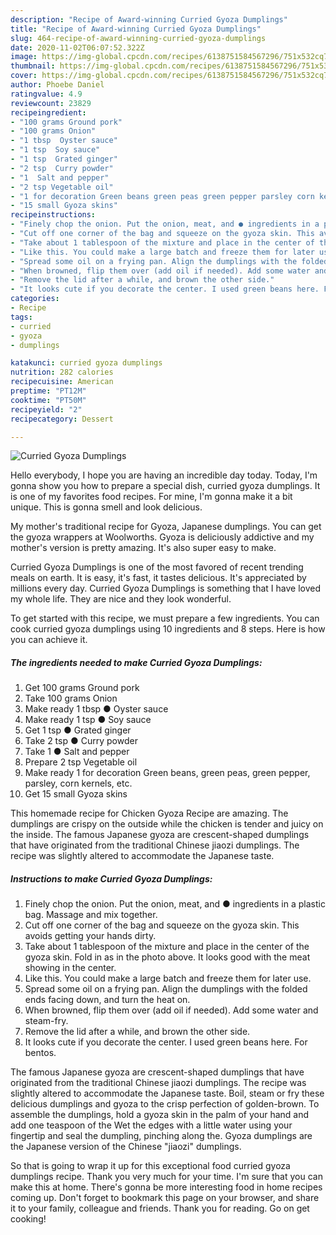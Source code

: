 ```yaml
---
description: "Recipe of Award-winning Curried Gyoza Dumplings"
title: "Recipe of Award-winning Curried Gyoza Dumplings"
slug: 464-recipe-of-award-winning-curried-gyoza-dumplings
date: 2020-11-02T06:07:52.322Z
image: https://img-global.cpcdn.com/recipes/6138751584567296/751x532cq70/curried-gyoza-dumplings-recipe-main-photo.jpg
thumbnail: https://img-global.cpcdn.com/recipes/6138751584567296/751x532cq70/curried-gyoza-dumplings-recipe-main-photo.jpg
cover: https://img-global.cpcdn.com/recipes/6138751584567296/751x532cq70/curried-gyoza-dumplings-recipe-main-photo.jpg
author: Phoebe Daniel
ratingvalue: 4.9
reviewcount: 23829
recipeingredient:
- "100 grams Ground pork"
- "100 grams Onion"
- "1 tbsp  Oyster sauce"
- "1 tsp  Soy sauce"
- "1 tsp  Grated ginger"
- "2 tsp  Curry powder"
- "1  Salt and pepper"
- "2 tsp Vegetable oil"
- "1 for decoration Green beans green peas green pepper parsley corn kernels etc"
- "15 small Gyoza skins"
recipeinstructions:
- "Finely chop the onion. Put the onion, meat, and ● ingredients in a plastic bag. Massage and mix together."
- "Cut off one corner of the bag and squeeze on the gyoza skin. This avoids getting your hands dirty."
- "Take about 1 tablespoon of the mixture and place in the center of the gyoza skin. Fold in as in the photo above. It looks good with the meat showing in the center."
- "Like this. You could make a large batch and freeze them for later use."
- "Spread some oil on a frying pan. Align the dumplings with the folded ends facing down, and turn the heat on."
- "When browned, flip them over (add oil if needed). Add some water and steam-fry."
- "Remove the lid after a while, and brown the other side."
- "It looks cute if you decorate the center. I used green beans here. For bentos."
categories:
- Recipe
tags:
- curried
- gyoza
- dumplings

katakunci: curried gyoza dumplings 
nutrition: 282 calories
recipecuisine: American
preptime: "PT12M"
cooktime: "PT50M"
recipeyield: "2"
recipecategory: Dessert

---
```



![Curried Gyoza Dumplings](https://img-global.cpcdn.com/recipes/6138751584567296/751x532cq70/curried-gyoza-dumplings-recipe-main-photo.jpg)

Hello everybody, I hope you are having an incredible day today. Today, I'm gonna show you how to prepare a special dish, curried gyoza dumplings. It is one of my favorites food recipes. For mine, I'm gonna make it a bit unique. This is gonna smell and look delicious.

My mother&#39;s traditional recipe for Gyoza, Japanese dumplings. You can get the gyoza wrappers at Woolworths. Gyoza is deliciously addictive and my mother&#39;s version is pretty amazing. It&#39;s also super easy to make.

Curried Gyoza Dumplings is one of the most favored of recent trending meals on earth. It is easy, it's fast, it tastes delicious. It's appreciated by millions every day. Curried Gyoza Dumplings is something that I have loved my whole life. They are nice and they look wonderful.


To get started with this recipe, we must prepare a few ingredients. You can cook curried gyoza dumplings using 10 ingredients and 8 steps. Here is how you can achieve it.

<!--inarticleads1-->

##### The ingredients needed to make Curried Gyoza Dumplings:

1. Get 100 grams Ground pork
1. Take 100 grams Onion
1. Make ready 1 tbsp ● Oyster sauce
1. Make ready 1 tsp ● Soy sauce
1. Get 1 tsp ● Grated ginger
1. Take 2 tsp ● Curry powder
1. Take 1 ● Salt and pepper
1. Prepare 2 tsp Vegetable oil
1. Make ready 1 for decoration Green beans, green peas, green pepper, parsley, corn kernels, etc.
1. Get 15 small Gyoza skins


This homemade recipe for Chicken Gyoza Recipe are amazing. The dumplings are crispy on the outside while the chicken is tender and juicy on the inside. The famous Japanese gyoza are crescent-shaped dumplings that have originated from the traditional Chinese jiaozi dumplings. The recipe was slightly altered to accommodate the Japanese taste. 

<!--inarticleads2-->

##### Instructions to make Curried Gyoza Dumplings:

1. Finely chop the onion. Put the onion, meat, and ● ingredients in a plastic bag. Massage and mix together.
1. Cut off one corner of the bag and squeeze on the gyoza skin. This avoids getting your hands dirty.
1. Take about 1 tablespoon of the mixture and place in the center of the gyoza skin. Fold in as in the photo above. It looks good with the meat showing in the center.
1. Like this. You could make a large batch and freeze them for later use.
1. Spread some oil on a frying pan. Align the dumplings with the folded ends facing down, and turn the heat on.
1. When browned, flip them over (add oil if needed). Add some water and steam-fry.
1. Remove the lid after a while, and brown the other side.
1. It looks cute if you decorate the center. I used green beans here. For bentos.


The famous Japanese gyoza are crescent-shaped dumplings that have originated from the traditional Chinese jiaozi dumplings. The recipe was slightly altered to accommodate the Japanese taste. Boil, steam or fry these delicious dumplings and gyoza to the crisp perfection of golden-brown. To assemble the dumplings, hold a gyoza skin in the palm of your hand and add one teaspoon of the Wet the edges with a little water using your fingertip and seal the dumpling, pinching along the. Gyoza dumplings are the Japanese version of the Chinese &#34;jiaozi&#34; dumplings. 

So that is going to wrap it up for this exceptional food curried gyoza dumplings recipe. Thank you very much for your time. I'm sure that you can make this at home. There's gonna be more interesting food in home recipes coming up. Don't forget to bookmark this page on your browser, and share it to your family, colleague and friends. Thank you for reading. Go on get cooking!
